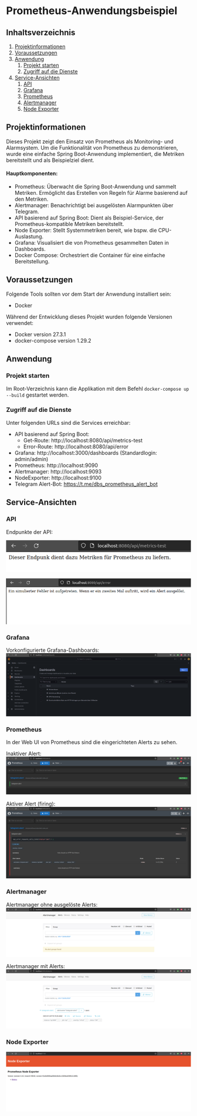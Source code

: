 # Prometheus-Anwendungsbeispiel

## Inhaltsverzeichnis

1. [Projektinformationen](#projektinformationen)
2. [Voraussetzungen](#voraussetzungen)
3. [Anwendung](#anwendung)
    1. [Projekt starten](#projekt-starten)
    2. [Zugriff auf die Dienste](#zugriff-auf-die-dienste)
4. [Service-Ansichten](#service-ansichten)
    1. [API](#api)
    2. [Grafana](#grafana)
    3. [Prometheus](#prometheus)
    4. [Alertmanager](#alertmanager)
    5. [Node Exporter](#node-exporter)

## Projektinformationen
Dieses Projekt zeigt den Einsatz von Prometheus als Monitoring- und Alarmsystem. Um die Funktionalität von Prometheus zu demonstrieren, wurde eine einfache Spring Boot-Anwendung implementiert, die Metriken bereitstellt und als Beispielziel dient.

#### Hauptkomponenten:

- Prometheus:
        Überwacht die Spring Boot-Anwendung und sammelt Metriken.
        Ermöglicht das Erstellen von Regeln für Alarme basierend auf den Metriken.
- Alertmanager:
        Benachrichtigt bei ausgelösten Alarmpunkten über Telegram.
- API basierend auf Spring Boot:
        Dient als Beispiel-Service, der Prometheus-kompatible Metriken bereitstellt.
- Node Exporter:
        Stellt Systemmetriken bereit, wie bspw. die CPU-Auslastung.
- Grafana:
        Visualisiert die von Prometheus gesammelten Daten in Dashboards.
- Docker Compose:
        Orchestriert die Container für eine einfache Bereitstellung.

## Voraussetzungen
Folgende Tools sollten vor dem Start der Anwendung installiert sein:

- Docker

Während der Entwicklung dieses Projekt wurden folgende Versionen verwendet:
- Docker version 27.3.1
- docker-compose version 1.29.2

## Anwendung

### Projekt starten
Im Root-Verzeichnis kann die Applikation mit dem Befehl `docker-compose up --build` gestartet werden. 

### Zugriff auf die Dienste
Unter folgenden URLs sind die Services erreichbar:

  -  API basierend auf Spring Boot: 
        - Get-Route: http://localhost:8080/api/metrics-test
        - Error-Route: http://localhost:8080/api/error
  -  Grafana: http://localhost:3000/dashboards (Standardlogin: admin/admin)
  -  Prometheus: http://localhost:9090
  -  Alertmanager: http://localhost:9093
  -  NodeExporter: http://localhost:9100
  - Telegram Alert-Bot: https://t.me/dbs_prometheus_alert_bot


## Service-Ansichten
### API
Endpunkte der API:

![metrics-test Endpunkt](images/api-metrics-test.png)

![Error Endpunkt](images/api-error.png)

### Grafana
Vorkonfigurierte Grafana-Dashboards:
![Grafana Dashboards](images/grafana-dashboards.png)

### Prometheus
In der Web UI von Prometheus sind die eingerichteten Alerts zu sehen.

Inaktiver Alert:
![Prometheus inactive](images/prometheus-alert-inactive.png)

Aktiver Alert (firing):
![Prometheus friing](images/prometheus-firing.png)

### Alertmanager
Alertmanager ohne ausgelöste Alerts:
![Alertmanager ohne Alertsg](images/alertmanager-no-alerts.png)

Alertmanager mit Alerts:
![Alertmanager mit Alerts](images/alertmanager-alerts.png)

### Node Exporter
![Node Exporter](images/node-exporter.png)

